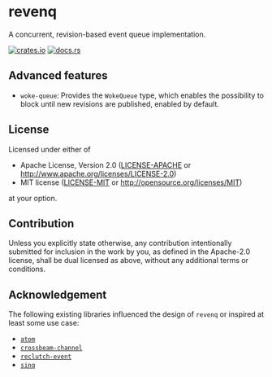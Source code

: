 # revenq

A concurrent, revision-based event queue implementation.

[![crates.io](https://img.shields.io/crates/v/revenq.svg)](https://crates.io/crates/revenq)
[![docs.rs](https://docs.rs/revenq/badge.svg)](https://docs.rs/revenq)

## Advanced features

 * `woke-queue`: Provides the `WokeQueue` type, which enables the possibility to
   block until new revisions are published, enabled by default.

## License

Licensed under either of

 * Apache License, Version 2.0
   ([LICENSE-APACHE](LICENSE-APACHE) or http://www.apache.org/licenses/LICENSE-2.0)
 * MIT license
   ([LICENSE-MIT](LICENSE-MIT) or http://opensource.org/licenses/MIT)

at your option.

## Contribution

Unless you explicitly state otherwise, any contribution intentionally submitted
for inclusion in the work by you, as defined in the Apache-2.0 license, shall be
dual licensed as above, without any additional terms or conditions.

## Acknowledgement

The following existing libraries influenced the design of `revenq`
or inspired at least some use case:

 * [`atom`](https://github.com/slide-rs/atom)
 * [`crossbeam-channel`](https://github.com/crossbeam-rs/crossbeam/tree/master/crossbeam-channel)
 * [`reclutch-event`](https://github.com/jazzfool/reclutch/tree/master/event)
 * [`sinq`](https://github.com/jazzfool/sinq)

